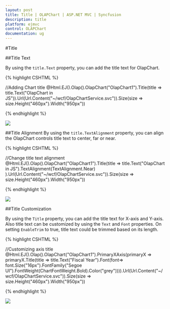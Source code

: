 ```yaml
---
layout: post
title: Title | OLAPChart | ASP.NET MVC | Syncfusion
description: title
platform: ejmvc
control: OLAPChart
documentation: ug
---
```


#Title

##Title Text

By using the `title.Text` property, you can add the title text for OlapChart.

{% highlight CSHTML %}

//Adding Chart title
@Html.EJ().Olap().OlapChart("OlapChart1").Title(title => title.Text("OlapChart in JS")).Url(Url.Content("~/wcf/OlapChartService.svc")).Size(size => size.Height("460px").Width("950px"))

{% endhighlight %}

![](/js/OlapChart/Title_images/Title_img1.png)

##Title Alignment
By using the `title.TextAlignment` property, you can align the OlapChart controls title text to center, far or near.

{% highlight CSHTML %}

//Change title text alignment
@Html.EJ().Olap().OlapChart("OlapChart1").Title(title => title.Text("OlapChart in JS").TextAlignment(TextAlignment.Near)
).Url(Url.Content("~/wcf/OlapChartService.svc")).Size(size => size.Height("460px").Width("950px"))

{% endhighlight %}

![](/js/OlapChart/Title_images/Title_img2.png)

##Title Customization

By using the `Title` property, you can add the title text for X-axis and Y-axis. Also title text can be customized by using the `Text` and `Font` properties. On setting `EnableTrim` to true, title text could be trimmed based on its length.

{% highlight CSHTML %}

//Customizing axis title
@Html.EJ().Olap().OlapChart("OlapChart1").PrimaryXAxis(primaryX => primaryX.Title(title => title.Text("Fiscal Year").Font(font=> font.Size("16px").FontFamily("Segoe UI").FontWeight(ChartFontWeight.Bold).Color("grey")))).Url(Url.Content("~/wcf/OlapChartService.svc")).Size(size => size.Height("460px").Width("950px"))

{% endhighlight %}

![](/js/OlapChart/Title_images/Title_img3.png) 

